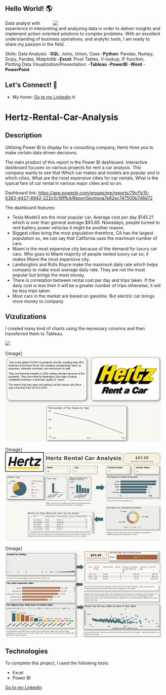 ## Hello World! 🌎 

<a href="https://cdn.futura-sciences.com/sources/images/Big-Data.jpg"><img align="right" width="349" height="auto" src="https://cdn.futura-sciences.com/sources/images/Big-Data.jpg"></a>

Data analyst with experience in interpreting and analyzing data in order to deliver insights and implement action-oriented solutions to complex problems. With an excellent understanding of business operations, and analytic tools, I am ready to share my passion in the field.

Skills: 
Data Analysis: 
-**SQL**: Joins, Union, Case
-**Python**: Pandas, Numpy, Scipy, Pandas, Matplotlib
-**Excel**: Pivot Tables, V-lookup, IF function, Plotting 
Data Visualization/Presentation:
-**Tableau**
-**PowerBI**
-**Word**
-**PowerPoint**

## Let's Connect! 🤝

- My home: <a href="https://www.linkedin.com/in/tansu-ayaz-797bb313a/">Go to my Linkedin</a> 🌐

# Hertz-Rental-Car-Analysis

## Description

Utilizing Power BI to display for a consulting company, Hertz hires you to make certain data driven decisions.

The main product of this report is the Power BI dashboard. Interactive dashboard focuses on various projects for rent a car analysis. This company wants to see that Which car makes and models are popular and in which cities, What are the most expensive cities for car rentals, What is the typical fare  of car rental in various major cities and so on.

Dashboard link: https://app.powerbi.com/groups/me/reports/79cf1c15-6383-4427-8942-222c5c16ffb4/ReportSectiona7e82ec747500b7d6d72

The dashboard features:

- Tesla Model3 are the most popular car.  Average cost per day $145.21 which is over than general average $93.69. Nowadays, people turned to rent battery power vehicles it might be another reason. 
- Biggest cities bring the most population therefore, CA has the largest population so, we can say that California uses the maximum number of cars.
- Miami is the most expensive city because of the demand for luxury car cars. Who goes to Miami majority of people rented luxury car so, it makes Miami the most expensive city.
- Lamborghini and Rolls Royce make the maximum daily rate which helps company to make most average daily rate. They are not the most popular but brings the most money.
- There is correlation between rental cost per day and trips taken. If the daily cost is less then it will be a greater number of trips otherwise, it will be less trips taken.
-  Most cars in the market are based on gasoline. But electric car brings more money to company.

## Vizulizations

I created many kind of charts using the necessary columns and then transferred them to Tableau.


<img src =
"https://encrypted-tbn0.gstatic.com/images?q=tbn:ANd9GcRVjM9Bs8g-87dYNKS-eCL_Hlar-j6G5anDbw&usqp=CAU" width="350" height="auto" />

![image] <img src = "https://github.com/Tansuuuu/Hertz-Rental-Car-Analysis/blob/main/Hertz.jpg" />

![image] <img src = "https://github.com/Tansuuuu/Hertz-Rental-Car-Analysis/blob/main/Hertz1.jpg" />

![image] <img src = "https://github.com/Tansuuuu/Hertz-Rental-Car-Analysis/blob/main/Hertz2.jpg" />

## Technologies
To complete this project, I used the following tools:
- Excel
- Power BI


<a href="https://www.linkedin.com/in/tansu-ayaz-797bb313a/">Go to my Linkedin</a>

